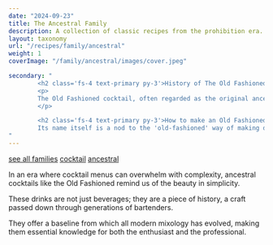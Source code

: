 ```yaml
---
date: "2024-09-23"
title: The Ancestral Family
description: A collection of classic recipes from the prohibition era.
layout: taxonomy
url: "/recipes/family/ancestral"
weight: 1
coverImage: "/family/ancestral/images/cover.jpeg"

secondary: "
        <h2 class='fs-4 text-primary py-3'>History of The Old Fashioned Cocktail</h2>
        <p>
        The Old Fashioned cocktail, often regarded as the original ancestral cocktail, dates back to the early 19th century.
        </p>

        <h2 class='fs-4 text-primary py-3'>How to make an Old Fashioned Cocktail</h2>
        Its name itself is a nod to the 'old-fashioned' way of making drinks, which involved spirits, sugar, water, and bitters. This timeless recipe has not only stood the test of time but has also inspired countless variations, each adding its unique twist while honoring the spirit of the original.
"
---
```


<a href="/recipes/family/" class="badge bg-success text-light text-decoration-none">see all families</a> 
<a href="/recipes/category/cocktail/" class="badge text-bg-primary text-decoration-none">cocktail</a> 
<a href="/recipes/family/ancestral/" class="badge text-bg-info text-decoration-none">ancestral</a> 

In an era where cocktail menus can overwhelm with complexity, ancestral cocktails like the Old Fashioned remind us of the beauty in simplicity. 

These drinks are not just beverages; they are a piece of history, a craft passed down through generations of bartenders. 

They offer a baseline from which all modern mixology has evolved, making them essential knowledge for both the enthusiast and the professional.






